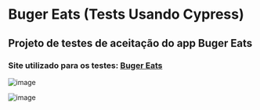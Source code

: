 # Buger Eats (Tests Usando Cypress)

## Projeto de testes de aceitação do app Buger Eats

### Site utilizado para os testes: [Buger Eats](https://buger-eats-qa.vercel.app/)

![image](https://user-images.githubusercontent.com/71274564/160697053-63180612-a16b-4426-b72c-903cf4659e8c.png)

![image](https://user-images.githubusercontent.com/71274564/160697271-e615001f-1757-4c5e-8145-2ac2ff9998af.png)
